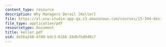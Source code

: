 ```yaml
---
content_type: resource
description: Why Managers Derail [Keller]
file: https://ol-ocw-studio-app-qa.s3.amazonaws.com/courses/15-394-designing-and-leading-the-entrepreneurial-organization-spring-2003/de5ba2484749bdc361bb28dbfbd0d0c7_keller.pdf
file_type: application/pdf
resourcetype: Document
title: keller.pdf
uid: de5ba248-4749-bdc3-61bb-28dbfbd0d0c7
---
```

